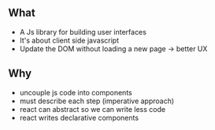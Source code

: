 ## What

- A Js library for building user interfaces
- It's about client side javascript
- Update the DOM without loading a new page -> better UX

## Why

- uncouple js code into components
- must describe each step (imperative approach)
- react can abstract so we can write less code
- react writes declarative components
